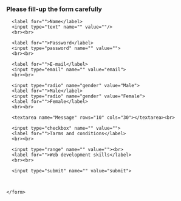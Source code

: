  
<!DOCTYPE html>
<html lang="en" dir="ltr">
  <head>
    <meta charset="utf-8">
    <title>Input form</title>
  </head>
  <body>
    <h3>Please fill-up the form carefully</h3>
    <form action="new_project.html" method="post" enctype="text/plain">

      <label for="">Name</label>
      <input type="text" name="" value=""/>
      <br><br>

      <label for="">Password</label>
      <input type="password" name="" value="">
      <br><br>

      <label for="">E-mail</label>
      <input type="email" name="" value="email">
      <br><br>

      <input type="radio" name="gender" value="Male">
      <label for="">Male</label>
      <input type="radio" name="gender" value="Female">
      <label for="">Female</label>
      <br><br>

      <textarea name="Message" rows="10" cols="30"></textarea><br>

      <input type="checkbox" name="" value="">
      <label for="">Tarms and conditions</label>
      <br><br>

      <input type="range" name="" value=""><br>
      <label for="">Web development skills</label>
      <br><br>

      <input type="submit" name="" value="submit">



    </form>
  </body>
</html>
